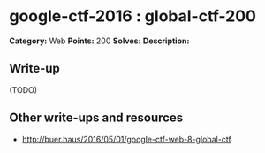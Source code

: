 # google-ctf-2016 : global-ctf-200

**Category:** Web
**Points:** 200
**Solves:** 
**Description:**



## Write-up

(TODO)

## Other write-ups and resources

* http://buer.haus/2016/05/01/google-ctf-web-8-global-ctf
